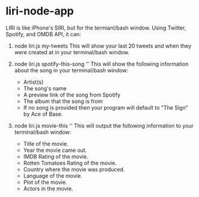 # liri-node-app

LIRI is like iPhone's SIRI, but for the termianl/bash window.
Using Twitter, Spotify, and OMDB API, it can:



1. node liri.js my-tweets
This will show your last 20 tweets and when they were created at in your terminal/bash window.



2. node liri.js spotify-this-song '<song name here>'
This will show the following information about the song in your terminal/bash window:
  
   * Artist(s)
   * The song's name
   * A preview link of the song from Spotify
   * The album that the song is from
   * If no song is provided then your program will default to "The Sign" by Ace of Base.



3. node liri.js movie-this '<movie name here>'
This will output the following information to your terminal/bash window:

   * Title of the movie.
   * Year the movie came out.
   * IMDB Rating of the movie.
   * Rotten Tomatoes Rating of the movie.
   * Country where the movie was produced.
   * Language of the movie.
   * Plot of the movie.
   * Actors in the movie.
